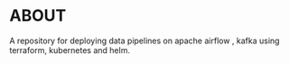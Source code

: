 # ABOUT
A repository for deploying data pipelines on apache airflow , kafka using terraform, kubernetes and helm.
